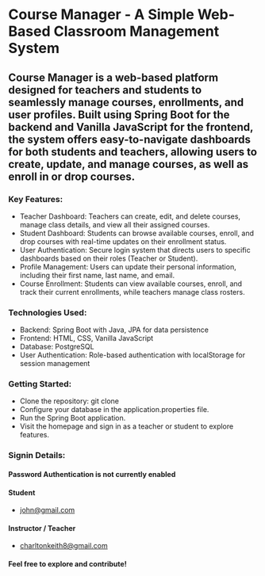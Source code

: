 # Course Manager - A Simple Web-Based Classroom Management System
## Course Manager is a web-based platform designed for teachers and students to seamlessly manage courses, enrollments, and user profiles. Built using Spring Boot for the backend and Vanilla JavaScript for the frontend, the system offers easy-to-navigate dashboards for both students and teachers, allowing users to create, update, and manage courses, as well as enroll in or drop courses.

### Key Features:

- Teacher Dashboard: Teachers can create, edit, and delete courses, manage class details, and view all their assigned courses.
- Student Dashboard: Students can browse available courses, enroll, and drop courses with real-time updates on their enrollment status.
- User Authentication: Secure login system that directs users to specific dashboards based on their roles (Teacher or Student).
- Profile Management: Users can update their personal information, including their first name, last name, and email.
- Course Enrollment: Students can view available courses, enroll, and track their current enrollments, while teachers manage class rosters.

### Technologies Used:

- Backend: Spring Boot with Java, JPA for data persistence
- Frontend: HTML, CSS, Vanilla JavaScript
- Database: PostgreSQL
- User Authentication: Role-based authentication with localStorage for session management

### Getting Started:

- Clone the repository: git clone <repo-url>
- Configure your database in the application.properties file.
- Run the Spring Boot application.
- Visit the homepage and sign in as a teacher or student to explore features.

### Signin Details:
#### Password Authentication is not currently enabled
#### Student
- john@gmail.com

#### Instructor / Teacher
- charltonkeith8@gmail.com

#### Feel free to explore and contribute!
